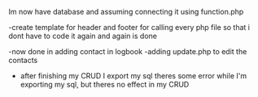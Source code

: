 Im now have database and assuming connecting it using function.php

-create template for header and footer for calling every php file so that i dont have to code it again and again is done 

-now done in adding contact in logbook
-adding update.php to edit the contacts

- after finishing my CRUD I export my sql theres some error while I'm exporting my sql, but theres no effect in my CRUD
